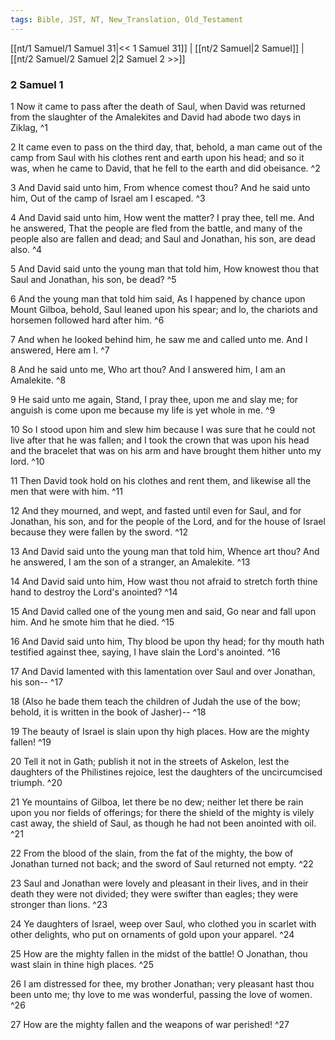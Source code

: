 ```yaml
---
tags: Bible, JST, NT, New_Translation, Old_Testament
---
```


[[nt/1 Samuel/1 Samuel 31|<< 1 Samuel 31]] | [[nt/2 Samuel|2 Samuel]] | [[nt/2 Samuel/2 Samuel 2|2 Samuel 2 >>]]

### 2 Samuel 1

1 Now it came to pass after the death of Saul, when David was returned from the slaughter of the Amalekites and David had abode two days in Ziklag,  ^1

2 It came even to pass on the third day, that, behold, a man came out of the camp from Saul with his clothes rent and earth upon his head; and so it was, when he came to David, that he fell to the earth and did obeisance.  ^2

3 And David said unto him, From whence comest thou? And he said unto him, Out of the camp of Israel am I escaped.  ^3

4 And David said unto him, How went the matter? I pray thee, tell me. And he answered, That the people are fled from the battle, and many of the people also are fallen and dead; and Saul and Jonathan, his son, are dead also.  ^4

5 And David said unto the young man that told him, How knowest thou that Saul and Jonathan, his son, be dead?  ^5

6 And the young man that told him said, As I happened by chance upon Mount Gilboa, behold, Saul leaned upon his spear; and lo, the chariots and horsemen followed hard after him.  ^6

7 And when he looked behind him, he saw me and called unto me. And I answered, Here am I.  ^7

8 And he said unto me, Who art thou? And I answered him, I am an Amalekite.  ^8

9 He said unto me again, Stand, I pray thee, upon me and slay me; for anguish is come upon me because my life is yet whole in me.  ^9

10 So I stood upon him and slew him because I was sure that he could not live after that he was fallen; and I took the crown that was upon his head and the bracelet that was on his arm and have brought them hither unto my lord.  ^10

11 Then David took hold on his clothes and rent them, and likewise all the men that were with him.  ^11

12 And they mourned, and wept, and fasted until even for Saul, and for Jonathan, his son, and for the people of the Lord, and for the house of Israel because they were fallen by the sword.  ^12

13 And David said unto the young man that told him, Whence art thou? And he answered, I am the son of a stranger, an Amalekite.  ^13

14 And David said unto him, How wast thou not afraid to stretch forth thine hand to destroy the Lord\'s anointed?  ^14

15 And David called one of the young men and said, Go near and fall upon him. And he smote him that he died.  ^15

16 And David said unto him, Thy blood be upon thy head; for thy mouth hath testified against thee, saying, I have slain the Lord\'s anointed.  ^16

17 And David lamented with this lamentation over Saul and over Jonathan, his son\--  ^17

18 (Also he bade them teach the children of Judah the use of the bow; behold, it is written in the book of Jasher)\--  ^18

19 The beauty of Israel is slain upon thy high places. How are the mighty fallen!  ^19

20 Tell it not in Gath; publish it not in the streets of Askelon, lest the daughters of the Philistines rejoice, lest the daughters of the uncircumcised triumph.  ^20

21 Ye mountains of Gilboa, let there be no dew; neither let there be rain upon you nor fields of offerings; for there the shield of the mighty is vilely cast away, the shield of Saul, as though he had not been anointed with oil.  ^21

22 From the blood of the slain, from the fat of the mighty, the bow of Jonathan turned not back; and the sword of Saul returned not empty.  ^22

23 Saul and Jonathan were lovely and pleasant in their lives, and in their death they were not divided; they were swifter than eagles; they were stronger than lions.  ^23

24 Ye daughters of Israel, weep over Saul, who clothed you in scarlet with other delights, who put on ornaments of gold upon your apparel.  ^24

25 How are the mighty fallen in the midst of the battle! O Jonathan, thou wast slain in thine high places.  ^25

26 I am distressed for thee, my brother Jonathan; very pleasant hast thou been unto me; thy love to me was wonderful, passing the love of women.  ^26

27 How are the mighty fallen and the weapons of war perished!  ^27

 
